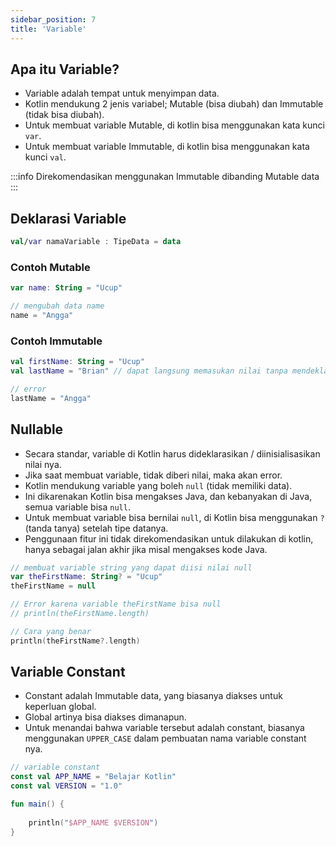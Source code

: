 ```yaml
---
sidebar_position: 7
title: 'Variable'
---
```


## Apa itu Variable?

- Variable adalah tempat untuk menyimpan data.
- Kotlin mendukung 2 jenis variabel; Mutable (bisa diubah) dan Immutable (tidak bisa diubah).
- Untuk membuat variable Mutable, di kotlin bisa menggunakan kata kunci `var`.
- Untuk membuat variable Immutable, di kotlin bisa menggunakan kata kunci `val`.

:::info
Direkomendasikan menggunakan Immutable dibanding Mutable data
:::

## Deklarasi Variable

```kotlin
val/var namaVariable : TipeData = data
```

### Contoh Mutable

```kotlin
var name: String = "Ucup"

// mengubah data name
name = "Angga"
```

### Contoh Immutable

```kotlin
val firstName: String = "Ucup"
val lastName = "Brian" // dapat langsung memasukan nilai tanpa mendeklarasikan type data

// error
lastName = "Angga"
```

## Nullable

- Secara standar, variable di Kotlin harus dideklarasikan / diinisialisasikan nilai nya.
- Jika saat membuat variable, tidak diberi nilai, maka akan error.
- Kotlin mendukung variable yang boleh `null` (tidak memiliki data).
- Ini dikarenakan Kotlin bisa mengakses Java, dan kebanyakan di Java, semua variable bisa `null`.
- Untuk membuat variable bisa bernilai `null`, di Kotlin bisa menggunakan `?` (tanda tanya) setelah tipe datanya.
- Penggunaan  fitur ini tidak direkomendasikan untuk dilakukan di kotlin, hanya sebagai jalan akhir jika misal mengakses kode Java.

```kotlin
// membuat variable string yang dapat diisi nilai null
var theFirstName: String? = "Ucup"
theFirstName = null

// Error karena variable theFirstName bisa null
// println(theFirstName.length)

// Cara yang benar
println(theFirstName?.length)
```

## Variable Constant

- Constant adalah Immutable data, yang biasanya diakses untuk keperluan global.
- Global artinya bisa diakses dimanapun.
- Untuk menandai bahwa variable tersebut adalah constant, biasanya menggunakan `UPPER_CASE` dalam pembuatan nama variable constant nya.

```kotlin
// variable constant
const val APP_NAME = "Belajar Kotlin"
const val VERSION = "1.0"

fun main() {
    
    println("$APP_NAME $VERSION")
}
```
